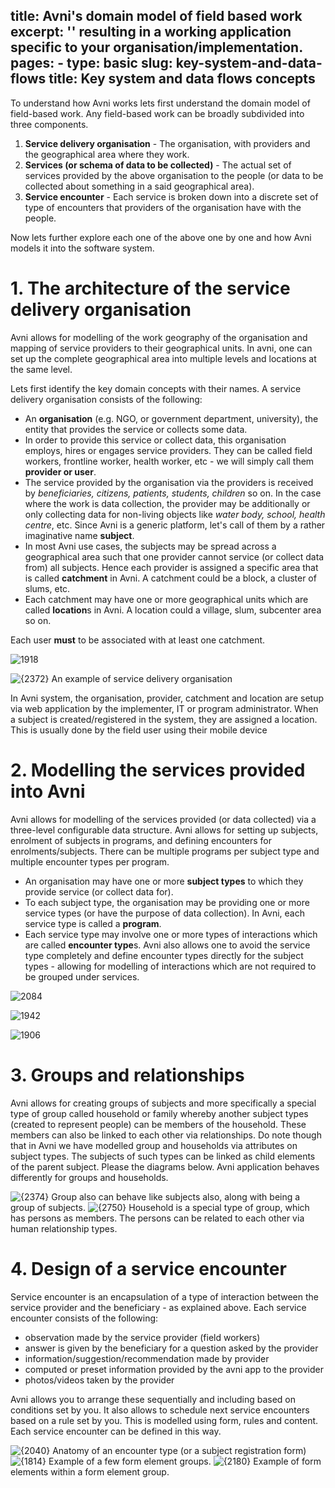 title: Avni's domain model of field based work
excerpt: ''
    resulting in a working application specific to your
    organisation/implementation.
  pages:
    - type: basic
      slug: key-system-and-data-flows
      title: Key system and data flows concepts
---
To understand how Avni works lets first understand the domain model of field-based work. Any field-based work can be broadly subdivided into three components.

1. **Service delivery organisation** - The organisation, with providers and the geographical area where they work.
2. **Services (or schema of data to be collected)** - The actual set of services provided by the above organisation to the people (or data to be collected about something in a said geographical area).
3. **Service encounter** - Each service is broken down into a discrete set of type of encounters that providers of the organisation have with the people.

Now lets further explore each one of the above one by one and how Avni models it into the software system.

# 1.  The architecture of the service delivery organisation

Avni allows for modelling of the work geography of the organisation and mapping of service providers to their geographical units. In avni, one can set up the complete geographical area into multiple levels and locations at the same level.

Lets first identify the key domain concepts with their names. A service delivery organisation consists of the following:

* An **organisation** (e.g. NGO, or government department, university), the entity that provides the service or collects some data.
* In order to provide this service or collect data, this organisation employs, hires or engages service providers. They can be called field workers, frontline worker, health worker, etc - we will simply call them **provider or user**.
* The service provided by the organisation via the providers is received by *beneficiaries, citizens, patients, students, children* so on. In the case where the work is data collection, the provider may be additionally or only collecting data for non-living objects like *water body, school, health centre*, etc. Since Avni is a generic platform, let's call of them by a rather imaginative name **subject**.
* In most Avni use cases, the subjects may be spread across a geographical area such that one provider cannot service (or collect data from) all subjects. Hence each provider is assigned a specific area that is called **catchment** in Avni. A catchment could be a block, a cluster of slums, etc.
* Each catchment may have one or more geographical units which are called **location**s in Avni. A location could a village, slum, subcenter area so on.

Each user **must** to be associated with at least one catchment.

![1918](https://files.readme.io/4343bff-Screenshot_2019-11-15_at_5.17.05_PM.png "Screenshot 2019-11-15 at 5.17.05 PM.png")

<Image title="Screenshot 2020-11-16 at 11.50.38 AM.png" alt={2372} src="https://files.readme.io/514028d-Screenshot_2020-11-16_at_11.50.38_AM.png">
  An example of service delivery organisation
</Image>

In Avni system, the organisation, provider, catchment and location are setup via web application by the implementer, IT or program administrator. When a subject is created/registered in the system, they are assigned a location. This is usually done by the field user using their mobile device

# 2.  Modelling the services provided into Avni

Avni allows for modelling of the services provided (or data collected) via a three-level configurable data structure. Avni allows for setting up subjects, enrolment of subjects in programs, and defining encounters for enrolments/subjects. There can be multiple programs per subject type and multiple encounter types per program.

* An organisation may have one or more **subject types** to which they provide service (or collect data for).
* To each subject type, the organisation may be providing one or more service types (or have the purpose of data collection). In Avni, each service type is called a **program**.
* Each service type may involve one or more types of interactions which are called **encounter type**s. Avni also allows one to avoid the service type completely and define encounter types directly for the subject types - allowing for modelling of interactions which are not required to be grouped under services.

![2084](https://files.readme.io/b63d3c9-Screenshot_2019-11-15_at_5.26.15_PM.png "Screenshot 2019-11-15 at 5.26.15 PM.png")

![1942](https://files.readme.io/93a551a-Screenshot_2019-11-15_at_5.27.48_PM.png "Screenshot 2019-11-15 at 5.27.48 PM.png")

![1906](https://files.readme.io/3ca82d4-Screenshot_2020-09-23_at_6.00.45_PM.png "Screenshot 2020-09-23 at 6.00.45 PM.png")

# 3. Groups and relationships

Avni allows for creating groups of subjects and more specifically a special type of group called household or family whereby another subject types (created to represent people) can be members of the household. These members can also be linked to each other via relationships. Do note though that in Avni we have modelled group and households via attributes on subject types. The subjects of such types can be linked as child elements of the parent subject. Please the diagrams below. Avni application behaves differently for groups and households.

<Image title="Screenshot 2020-04-28 at 11.20.04 AM.png" alt={2374} src="https://files.readme.io/a5fd36e-Screenshot_2020-04-28_at_11.20.04_AM.png">
  Group also can behave like subjects also, along with being a group of subjects.
</Image>

<Image title="Screenshot 2020-04-28 at 11.16.09 AM.png" alt={2750} src="https://files.readme.io/740185f-Screenshot_2020-04-28_at_11.16.09_AM.png">
  Household is a special type of group, which has persons as members. The persons can be related to each other via human relationship types.
</Image>

# 4.  Design of a service encounter

Service encounter is an encapsulation of a type of interaction between the service provider and the beneficiary - as explained above. Each service encounter consists of the following:

* observation made by the service provider (field workers)
* answer is given by the beneficiary for a question asked by the provider
* information/suggestion/recommendation made by provider
* computed or preset information provided by the avni app to the provider
* photos/videos taken by the provider

Avni allows you to arrange these sequentially and including based on conditions set by you. It also allows to schedule next service encounters based on a rule set by you. This is modelled using form, rules and content. Each service encounter can be defined in this way.

<Image title="Screenshot 2019-11-15 at 5.30.31 PM.png" alt={2040} src="https://files.readme.io/d7f0b31-Screenshot_2019-11-15_at_5.30.31_PM.png">
  Anatomy of an encounter type (or a subject registration form)
</Image>

<Image title="Screenshot 2019-11-15 at 1.53.16 PM.png" alt={1814} border={true} src="https://files.readme.io/5fdb3eb-Screenshot_2019-11-15_at_1.53.16_PM.png">
  Example of a few form element groups.
</Image>

<Image title="Screenshot 2019-11-15 at 1.55.34 PM.png" alt={2180} border={true} src="https://files.readme.io/2c87d92-Screenshot_2019-11-15_at_1.55.34_PM.png">
  Example of form elements within a form element group.
</Image>
